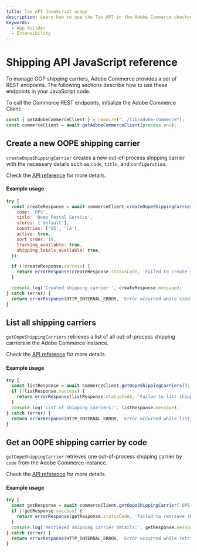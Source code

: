```yaml
---
title: Tax API JavaScript usage
description: Learn how to use the Tax API in the Adobe Commerce checkout starter kit.
keywords:
  - App Builder
  - Extensibility
---
```

# Shipping API JavaScript reference

To manage OOP shipping carriers, Adobe Commerce provides a set of REST endpoints. The following sections describe how to use these endpoints in your JavaScript code.

To call the Commerce REST endpoints, initialize the Adobe Commerce Client:

```javascript
const { getAdobeCommerceClient } = require("../lib/adobe-commerce");
const commerceClient = await getAdobeCommerceClient(process.env);
```

## Create a new OOPE shipping carrier

`createOopeShippingCarrier` creates a new out-of-process shipping carrier with the necessary details such as `code`, `title`, and `configuration`.

Check the [API reference](./shipping-reference.md#create-a-new-oope-shipping-carrier) for more details.

<CodeBlock slots="heading, code" repeat="1" languages="javascript" />

#### Example usage

```javascript
try {
  const createResponse = await commerceClient.createOopeShippingCarrier({
    code: 'DPS',
    title: 'Demo Postal Service',
    stores: ['default'],
    countries: ['US', 'CA'],
    active: true,
    sort_order: 10,
    tracking_available: true,
    shipping_labels_available: true,
  });

  if (!createResponse.success) {
    return errorResponse(createResponse.statusCode, 'Failed to create shipping carrier');
  }

  console.log('Created shipping carrier:', createResponse.message);
} catch (error) {
  return errorResponse(HTTP_INTERNAL_ERROR, 'Error occurred while creating shipping carrier');
}
```

## List all shipping carriers

`getOopeShippingCarriers` retrieves a list of all out-of-process shipping carriers in the Adobe Commerce instance.

Check the [API reference](./shipping-reference.md#list-all-shipping-carriers) for more details.

<CodeBlock slots="heading, code" repeat="1" languages="javascript" />

#### Example usage

```javascript
try {
  const listResponse = await commerceClient.getOopeShippingCarriers();
  if (!listResponse.success) {
    return errorResponse(listResponse.statusCode, 'Failed to list shipping carriers');
  }
  console.log('List of shipping carriers:', listResponse.message);
} catch (error) {
  return errorResponse(HTTP_INTERNAL_ERROR, 'Error occurred while listing shipping carriers');
}
```


## Get an OOPE shipping carrier by code

`getOopeShippingCarrier` retrieves one out-of-process shipping carrier by `code` from the Adobe Commerce instance.

Check the [API reference](./shipping-reference.md#get-an-oope-shipping-carrier-by-code) for more details.

<CodeBlock slots="heading, code" repeat="1" languages="javascript" />

#### Example usage

```javascript
try {
  const getResponse = await commerceClient.getOopeShippingCarrier('DPS');
  if (!getResponse.success) {
    return errorResponse(getResponse.statusCode, 'Failed to retrieve shipping carrier');
  }
  console.log('Retrieved shipping carrier details:', getResponse.message);
} catch (error) {
  return errorResponse(HTTP_INTERNAL_ERROR, 'Error occurred while retrieving shipping carrier');
}
```
